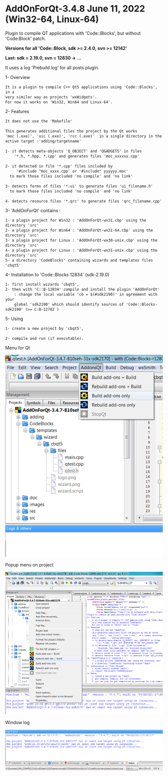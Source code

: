 # AddOnForQt-3.4.8 June 11, 2022 (Win32-64, Linux-64)

Plugin to compile QT applications with 'Code::Blocks', but without 'Code:Block' patch.

**Versions for all 'Code::Block, sdk >= 2.4.0, svn >= 12142'**

**Last: sdk = 2.19.0, svn = 12830 -> ...**

It uses a log 'Prebuild log' for all posts plugin.

1- Overview

    It is a plugin to compile C++ Qt5 applications using 'Code::Blocks', in a 
	very similar way as projects 'wxWidgets'.
    For now it works on 'Win32, Win64 and Linux-64'.

2- Features

    It does not use the 'Makefile'

    This generates additional files the project by the Qt works
	'moc (.exe)', 'uic (.exe)', 'rcc (.exe)'  in a single directory in the 
	active target :'adding/targetname'

    1- it detects meta-objects 'Q_OBJECT' and 'QGADGETS' in files
        '*.h, *.hpp, *.cpp' and generates files 'moc_xxxxxx.cpp'

    2- it detected in file '*.cpp' files included by
         '#include "moc_xxxx.cpp' or '#include" yyyyyy.moc'
      to mark those files included 'no compile' and 'no link'

    3- detects forms of files '*.ui' to generate files 'ui_filename.h'
      to mark those files included 'no compile' and 'no link'

    4- detects resource files '*.qrc' to generate files 'qrc_filename.cpp'

3- 'AddOnForQt' contains :

	1- a plugin project for Win32 : 'AddOnForQt-wx31.cbp' using the directory 'src'
	2- a plugin project for Win64 : 'AddOnForQt-wx31-64.cbp' using the directory 'src'
	3- a plugin project for Linux : 'AddOnForQt-wx30-unix.cbp' using the directory 'src'
	4- a plugin project for Linux : 'AddOnForQt-wx31-unix.cbp' using the directory 'src'
	5- a directory 'CodeBlocks' containing wizards and templates files 'cbqt5'


4- Installation to 'Code::Blocks 12834' (sdk-2.19.0)

	1- first install wizards 'cbqt5',
	2- then with 'C::B-12834' compile and install the plugin 'AddOnForQt' 
        : change the local variable 'cb = $(#sdk2190)' in agreement with your 
        global 'sdk2190' which should identify sources of 'Code::Blocks-sdk2190' (>= C:B-12782 )

5- Using

    1- create a new project by 'cbqt5',

    2- compile and run (if executable).


Menu for Qt

![Menu](https://github.com/LETARTARE/CB_AddonForQt/blob/Images/3.4/MenuAddOn.png "MenuAddonForQt")

Popup menu on project

![POpup](https://github.com/LETARTARE/CB_AddonForQt/blob/Images/3.4/PopUpAddOn.png "PopUpAddonForQt")

Window log 

![LogAddonForQt](https://github.com/LETARTARE/CB_AddonForQt/blob/Images/3.4/LogAddOn.png "LogAddonForQt")

